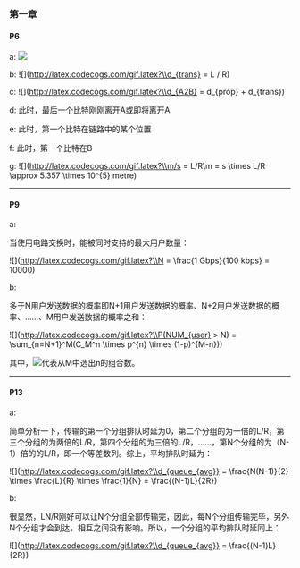 ### 第一章

#### P6

a: ![](http://latex.codecogs.com/gif.latex?\\d_{prop}=m/s)

b: ![](http://latex.codecogs.com/gif.latex?\\d_{trans} = L / R)

c: ![](http://latex.codecogs.com/gif.latex?\\d_{A2B} = d_{prop} + d_{trans})

d: 此时，最后一个比特刚刚离开A或即将离开A

e: 此时，第一个比特在链路中的某个位置

f: 此时，第一个比特在B

g: ![](http://latex.codecogs.com/gif.latex?\\m/s = L/R\\m = s \times L/R \approx 5.357 \times 10^{5} metre)

***

#### P9

a:

当使用电路交换时，能被同时支持的最大用户数量：

![](http://latex.codecogs.com/gif.latex?\\N = \frac{1 Gbps}{100 kbps} = 10000)

b:

多于N用户发送数据的概率即N+1用户发送数据的概率、N+2用户发送数据的概率、……、M用户发送数据的概率之和：

![](http://latex.codecogs.com/gif.latex?\\P(NUM_{user} > N) = \sum_{n=N+1}^M(C_M^n \times p^{n} \times (1-p)^{M-n}))

其中，![](http://latex.codecogs.com/gif.latex?\\C_M^n)代表从M中选出n的组合数。

***

#### P13

a: 

简单分析一下，传输的第一个分组排队时延为0，第二个分组的为一倍的L/R，第三个分组的为两倍的L/R，第四个分组的为三倍的L/R，……，第N个分组的为（N-1）倍的的L/R，即一个等差数列。综上，平均排队时延为：

![](http://latex.codecogs.com/gif.latex?\\d_{queue_{avg}} = \frac{N(N-1)}{2} \times \frac{L}{R} \times \frac{1}{N} = \frac{(N-1)L}{2R})

b:

很显然，LN/R刚好可以让N个分组全部传输完，因此，每N个分组传输完毕，另外N个分组才会到达，相互之间没有影响。所以，一个分组的平均排队时延同上：

![](http://latex.codecogs.com/gif.latex?\\d_{queue_{avg}} = \frac{(N-1)L}{2R})
